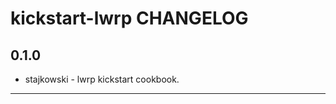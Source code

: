 kickstart-lwrp CHANGELOG
===================

0.1.0
-----
- stajkowski - lwrp kickstart cookbook.

- - -
